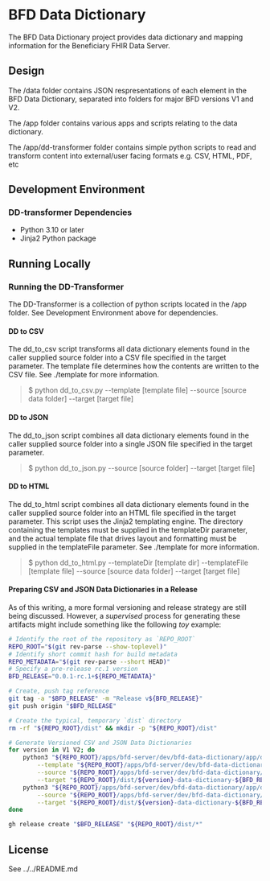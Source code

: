 # BFD Data Dictionary

The BFD Data Dictionary project provides data dictionary and mapping information for the Beneficiary FHIR Data Server.


## Design

The /data folder contains JSON respresentations of each element in the BFD Data Dictionary, separated into folders for major BFD versions V1 and V2.

The /app folder contains various apps and scripts relating to the data dictionary.

The /app/dd-transformer folder contains simple python scripts to read and transform content into external/user facing formats e.g. CSV, HTML, PDF, etc


## Development Environment

### DD-transformer Dependencies

- Python 3.10 or later
- Jinja2 Python package  


## Running Locally

### Running the DD-Transformer

The DD-Transformer is a collection of python scripts located in the /app folder.  See Development Environment above for dependencies.

#### DD to CSV
The dd_to_csv script transforms all data dictionary elements found in the caller supplied source folder into a CSV file specified in the target parameter.  The template file determines how the contents are written to the CSV file.  See ./template for more information.

> $ python dd_to_csv.py --template [template file] --source [source data folder] --target [target file]

#### DD to JSON
The dd_to_json script combines all data dictionary elements found in the caller supplied source folder into a single JSON file specified in the target parameter.  
> $ python dd_to_json.py --source [source folder] --target [target file]

#### DD to HTML
The dd_to_html script combines all data dictionary elements found in the caller supplied source folder into an HTML file specified in the target parameter.  This script uses the Jinja2 templating engine.  The directory containing the templates must be supplied in the templateDir parameter, and the actual template file that drives layout and formatting must be supplied in the templateFile parameter. See ./template for more information.
> $ python dd_to_html.py --templateDir [template dir] --templateFile [template file] --source [source data folder] --target [target file]

#### Preparing CSV and JSON Data Dictionaries in a Release
As of this writing, a more formal versioning and release strategy are still being discussed.
However, a _supervised_ process for generating these artifacts might include something like the following _toy_ example:

``` sh
# Identify the root of the repository as `REPO_ROOT`
REPO_ROOT="$(git rev-parse --show-toplevel)"
# Identify short commit hash for build metadata
REPO_METADATA="$(git rev-parse --short HEAD)"
# Specify a pre-release rc.1 version
BFD_RELEASE="0.0.1-rc.1+${REPO_METADATA}"

# Create, push tag reference
git tag -a "$BFD_RELEASE" -m "Release v${BFD_RELEASE}"
git push origin "$BFD_RELEASE"

# Create the typical, temporary `dist` directory
rm -rf "${REPO_ROOT}/dist" && mkdir -p "${REPO_ROOT}/dist"

# Generate Versioned CSV and JSON Data Dictionaries
for version in V1 V2; do
    python3 "${REPO_ROOT}/apps/bfd-server/dev/bfd-data-dictionary/app/dd-transformer/dd_to_csv.py" \
        --template "${REPO_ROOT}/apps/bfd-server/dev/bfd-data-dictionary/app/dd-transformer/template/${version}-to-csv.json" \
        --source "${REPO_ROOT}/apps/bfd-server/dev/bfd-data-dictionary/data/${version}/" \
        --target "${REPO_ROOT}/dist/${version}-data-dictionary-${BFD_RELEASE}.csv"
    python3 "${REPO_ROOT}/apps/bfd-server/dev/bfd-data-dictionary/app/dd-transformer/dd_to_json.py" \
        --source "${REPO_ROOT}/apps/bfd-server/dev/bfd-data-dictionary/data/${version}/" \
        --target "${REPO_ROOT}/dist/${version}-data-dictionary-${BFD_RELEASE}.json"
done

gh release create "$BFD_RELEASE" "${REPO_ROOT}/dist/*" 
```

## License

See ../../README.md 
